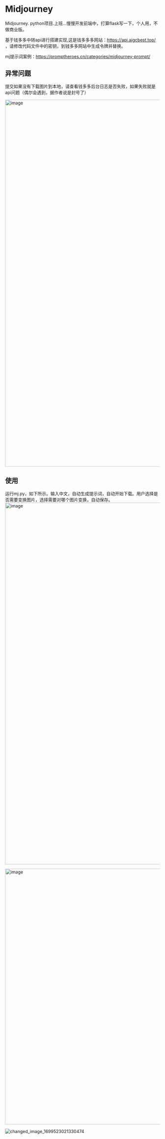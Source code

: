 # Midjourney
Midjourney. python项目.上班...慢慢开发前端中，打算flask写一下，个人用，不做商业版。


基于钱多多中转api进行搭建实现,这是钱多多多网站：https://api.aigcbest.top/ ，请修改代码文件中的密钥，到钱多多网站中生成令牌并替换。


mj提示词案例：https://promptheroes.cn/categories/midjourney-prompt/

## 异常问题

提交如果没有下载图片到本地，请查看钱多多后台日志是否失败，如果失败就是api问题（偶尔会遇到，据作者说是封号了）

<img width="1194" alt="image" src="https://github.com/sfvsfv/Midjourney/assets/62045791/fc213a1c-a78c-47bb-a651-9afdc5a40e2a">


## 使用
运行mj.py，如下所示。输入中文，自动生成提示词，自动开始下载。用户选择是否需要变换图片，选择需要对哪个图片变换，自动保存。
<img width="1177" alt="image" src="https://github.com/sfvsfv/Midjourney/assets/62045791/213aa301-103b-414d-989f-fbd2ae30b35d">





<img width="832" alt="image" src="https://github.com/sfvsfv/Midjourney/assets/62045791/38418a65-846f-4cc4-93e8-a34598552839">

![changed_image_1699523021330474](https://github.com/sfvsfv/Midjourney/assets/62045791/e2c2a23d-9c2b-444e-9548-39056aad954b)
